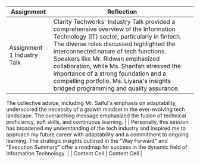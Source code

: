| Assignment                  | Reflection                                                                                                             |
| --------------------------- | -----------------------------------------------------------------------------------------------------------------------|
| Assignment 1 Industry Talk  | Clarity Techworks' Industry Talk provided a comprehensive overview of the Information Technology (IT) sector,        particularly in fintech. The diverse roles discussed highlighted the interconnected nature of tech functions. Speakers like Mr. Ridwan emphasized collaboration, while Ms. Sharifah stressed the importance of a strong foundation and a compelling portfolio. Ms. Liyana's insights bridged programming and quality assurance.                           
The collective advice, including Mr. Saiful's emphasis on adaptability, underscored the necessity of a growth mindset 
 in the ever-evolving tech landscape. The overarching message emphasized the fusion of technical proficiency, soft      skills, and continuous learning.                                                                                      |
                                                                                                                        |
Personally, this session has broadened my understanding of the tech industry and inspired me to approach my future career with adaptability and a commitment to ongoing learning. The strategic insights outlined in the "Way Forward" and "Execution Summary" offer a roadmap for success in the dynamic field of Information Technology.           |
| Content Cell  | Content Cell  |
